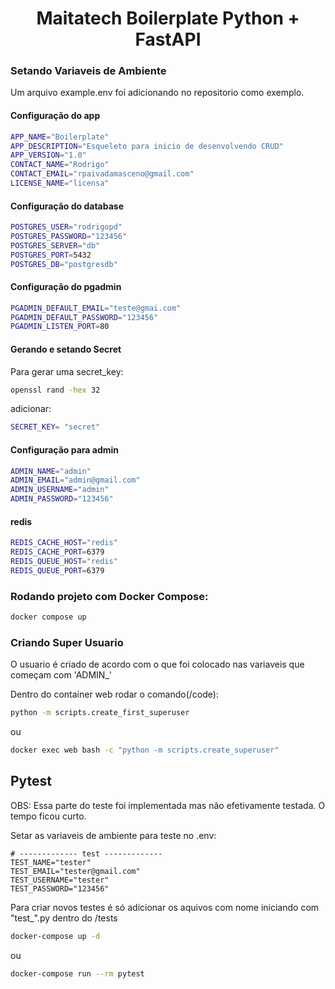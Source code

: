 <h1 align="center"> Maitatech Boilerplate Python + FastAPI</h1>

### Setando Variaveis de Ambiente

Um arquivo example.env foi adicionando no repositorio como exemplo.

#### Configuração do app
```sh
APP_NAME="Boilerplate"
APP_DESCRIPTION="Esqueleto para inicio de desenvolvendo CRUD"
APP_VERSION="1.0"
CONTACT_NAME="Rodrigo"
CONTACT_EMAIL="rpaivadamasceno@gmail.com"
LICENSE_NAME="licensa"
```
#### Configuração do database
```sh
POSTGRES_USER="rodrigopd"
POSTGRES_PASSWORD="123456"
POSTGRES_SERVER="db"
POSTGRES_PORT=5432
POSTGRES_DB="postgresdb"
```
#### Configuração do pgadmin

```sh
PGADMIN_DEFAULT_EMAIL="teste@gmai.com"
PGADMIN_DEFAULT_PASSWORD="123456"
PGADMIN_LISTEN_PORT=80
```
#### Gerando e setando Secret
Para gerar uma secret_key:
```sh
openssl rand -hex 32
```
adicionar:
```sh
SECRET_KEY= "secret"
```
#### Configuração para admin

```sh
ADMIN_NAME="admin"
ADMIN_EMAIL="admin@gmail.com"
ADMIN_USERNAME="admin"
ADMIN_PASSWORD="123456"
```
#### redis
```sh
REDIS_CACHE_HOST="redis"
REDIS_CACHE_PORT=6379
REDIS_QUEUE_HOST="redis"
REDIS_QUEUE_PORT=6379
```

### Rodando projeto com Docker Compose:

```sh
docker compose up
```

### Criando Super Usuario

O usuario é criado de acordo com o que foi colocado nas variaveis que começam com 'ADMIN_'

Dentro do container web rodar o comando(/code):

```sh
python -m scripts.create_first_superuser
```

ou

```sh
docker exec web bash -c "python -m scripts.create_superuser"
```

## Pytest

OBS: Essa parte do teste foi implementada mas não efetivamente testada. O tempo ficou curto.

Setar as variaveis de ambiente para teste no .env:

```
# ------------- test -------------
TEST_NAME="tester"
TEST_EMAIL="tester@gmail.com"
TEST_USERNAME="tester"
TEST_PASSWORD="123456"
```

Para criar novos testes é só adicionar os aquivos com nome iniciando com "test_".py dentro do /tests

```sh
docker-compose up -d
```
ou

```sh
docker-compose run --rm pytest
```
